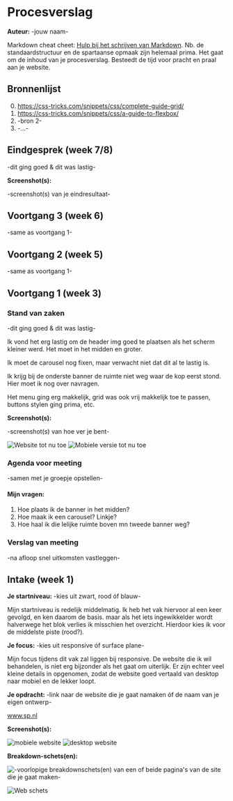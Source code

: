 # Procesverslag
**Auteur:** -jouw naam-

Markdown cheat cheet: [Hulp bij het schrijven van Markdown](https://github.com/adam-p/markdown-here/wiki/Markdown-Cheatsheet). Nb. de standaardstructuur en de spartaanse opmaak zijn helemaal prima. Het gaat om de inhoud van je procesverslag. Besteedt de tijd voor pracht en praal aan je website.



## Bronnenlijst
0. https://css-tricks.com/snippets/css/complete-guide-grid/
1. https://css-tricks.com/snippets/css/a-guide-to-flexbox/
2. -bron 2-
3. -...-



## Eindgesprek (week 7/8)

-dit ging goed & dit was lastig-

**Screenshot(s):**

-screenshot(s) van je eindresultaat-



## Voortgang 3 (week 6)

-same as voortgang 1-



## Voortgang 2 (week 5)

-same as voortgang 1-



## Voortgang 1 (week 3)

### Stand van zaken

-dit ging goed & dit was lastig-

Ik vond het erg lastig om de header img goed te plaatsen als het scherm kleiner werd. Het moet in het midden en groter.

Ik moet de carousel nog fixen, maar verwacht niet dat dit al te lastig is.

Ik krijg bij de onderste banner de ruimte niet weg waar de kop eerst stond. Hier moet ik nog over navragen.

Het menu ging erg makkelijk, grid was ook vrij makkelijk toe te passen, buttons stylen ging prima, etc.


**Screenshot(s):**

-screenshot(s) van hoe ver je bent-

![Website tot nu toe](images/readme/web_week3.png)
![Mobiele versie tot nu toe](images/readme/mobiel_week3.png)


### Agenda voor meeting

-samen met je groepje opstellen-

#### Mijn vragen:
1. Hoe plaats ik de banner in het midden?
2. Hoe maak ik een carousel? Linkje?
3. Hoe haal ik die lelijke ruimte boven mn tweede banner weg?

### Verslag van meeting

-na afloop snel uitkomsten vastleggen-



## Intake (week 1)

**Je startniveau:** -kies uit zwart, rood óf blauw-

Mijn startniveau is redelijk middelmatig. Ik heb het vak hiervoor al een keer gevolgd, en ken daarom de basis. maar als het iets ingewikkelder wordt halverwege het blok verlies ik misschien het overzicht. Hierdoor kies ik voor de middelste piste (rood?).

**Je focus:** -kies uit responsive óf surface plane-

Mijn focus tijdens dit vak zal liggen bij responsive. De website die ik wil behandelen, is niet erg bijzonder als het gaat om uiterlijk. Er zijn echter veel kleine details in opgenomen, zodat de website goed vertaald van desktop naar mobiel en de lekker loopt.

**Je opdracht:** -link naar de website die je gaat namaken óf de naam van je eigen ontwerp-

www.sp.nl

**Screenshot(s):**

![mobiele website](images/readme/mobiel.jpg)
![desktop website](images/readme/web.jpg)

**Breakdown-schets(en):**

![-voorlopige breakdownschets(en) van een of beide pagina's van de site die je gaat maken-](images/dummy-image.svg)

![Web schets](images/readme/web_schets.png)
